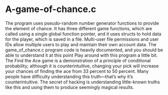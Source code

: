 # A-game-of-chance.c
The program uses pseudo-random number generator functions to provide the element of chance. It has three different game functions, which are called using a single global function pointer, and it uses structs to hold data for the player, which is saved in a file. Multi-user file permissions and user IDs allow multiple users to play and maintain their own account data. The game_of_chance.c program code is heavily documented, and you should be able to understand it at this point
Play around with this program a little bit. The Find the Ace game is a
demonstration of a principle of conditional probability; although it is counterintuitive, changing your pick will increase your chances of finding the ace
from 33 percent to 50 percent. Many people have difficulty understanding
this truth—that’s why it’s counterintuitive. The secret of hacking is understanding little-known truths like this and using them to produce seemingly
magical results.

